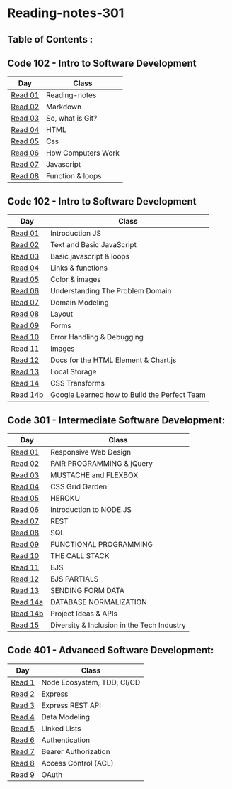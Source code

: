# Reading-notes-301

## Table of Contents :

## Code 102 - Intro to Software Development

|Day                  |Class|
|---------------      |-----| 
|[Read 01](https://github.com/IbrahimAljabr/reading-notes/blob/main/Read:02.md)|Reading-notes|
|[Read 02](https://github.com/IbrahimAljabr/reading-notes/blob/main/Read:02.md)|Markdown|
|[Read 03](https://github.com/IbrahimAljabr/reading-notes/blob/main/Read:03.md)|So, what is Git?|
|[Read 04](https://github.com/IbrahimAljabr/reading-notes/blob/main/Read:04.md)|HTML|
|[Read 05](https://github.com/IbrahimAljabr/reading-notes/blob/main/Read:05.md)|Css|
|[Read 06](https://github.com/IbrahimAljabr/reading-notes/blob/main/Read:06b.md)|How Computers Work|
|[Read 07](https://github.com/IbrahimAljabr/reading-notes/blob/main/Read:07.md)|Javascript|
|[Read 08](https://github.com/IbrahimAljabr/reading-notes/blob/main/Read:08.md)|Function & loops|

## Code 102 - Intro to Software Development

|Day                  |Class|
|---------------      |-----| 
|[Read 01](https://github.com/IbrahimAljabr/reading-notes-201/blob/main/Read:%2001.md)|Introduction JS|
|[Read 02](https://github.com/IbrahimAljabr/reading-notes-201/blob/main/Read:%2002.md)|Text and Basic JavaScript|
|[Read 03](https://github.com/IbrahimAljabr/reading-notes-201/blob/main/Read:%2003.md)|Basic javascript & loops|
|[Read 04](https://github.com/IbrahimAljabr/reading-notes-201/blob/main/Read:%2004.md)|Links & functions|
|[Read 05](https://github.com/IbrahimAljabr/reading-notes-201/blob/main/Read:%2005.md)|Color & images|
|[Read 06](https://github.com/IbrahimAljabr/reading-notes-201/blob/main/Read:%2006.md)|Understanding The Problem Domain|
|[Read 07](https://github.com/IbrahimAljabr/reading-notes-201/blob/main/Read:%2007.md)|Domain Modeling|
|[Read 08](https://github.com/IbrahimAljabr/reading-notes-201/blob/main/Read:%2008.md)|Layout|
|[Read 09](https://github.com/IbrahimAljabr/reading-notes-201/blob/main/Read:%2009.md)|Forms|
|[Read 10](https://github.com/IbrahimAljabr/reading-notes-201/blob/main/Read:%2010.md)|Error Handling & Debugging|
|[Read 11](https://github.com/IbrahimAljabr/reading-notes-201/blob/main/Read:%2011.md)|Images|
|[Read 12](https://github.com/IbrahimAljabr/reading-notes-201/blob/main/Read:%2012.md)|Docs for the HTML Element & Chart.js|
|[Read 13](https://github.com/IbrahimAljabr/reading-notes-201/blob/main/Read:%2013.md)|Local Storage|
|[Read 14](https://github.com/IbrahimAljabr/reading-notes-201/blob/main/Read:%2014a.md)|CSS Transforms|
|[Read 14b](https://github.com/IbrahimAljabr/reading-notes-201/blob/main/Read:%2014bb.md)|Google Learned how to Build the Perfect Team|


## Code 301 - Intermediate Software Development:


|Day                  |Class|
|---------------      |-----| 
|[Read 01](https://ibrahimaljabr.github.io/Reading--notes/reading-note-301/Read:01)|Responsive Web Design|
|[Read 02](https://ibrahimaljabr.github.io/Reading--notes/reading-note-301/Read:02)|PAIR PROGRAMMING & jQuery|
|[Read 03](https://ibrahimaljabr.github.io/Reading--notes/reading-note-301/Read:03)|MUSTACHE and FLEXBOX|
|[Read 04](https://ibrahimaljabr.github.io/Reading--notes/reading-note-301/Read:04)|CSS Grid Garden|
|[Read 05](https://ibrahimaljabr.github.io/Reading--notes/reading-note-301/Read:05)|HEROKU|
|[Read 06](https://ibrahimaljabr.github.io/Reading--notes/reading-note-301/Read:06)|Introduction to NODE.JS|
|[Read 07](https://ibrahimaljabr.github.io/Reading--notes/reading-note-301/Read:07)|REST|
|[Read 08](https://ibrahimaljabr.github.io/Reading--notes/reading-note-301/Read:08)|SQL|
|[Read 09](https://ibrahimaljabr.github.io/Reading--notes/reading-note-301/Read:09)|FUNCTIONAL PROGRAMMING|
|[Read 10](https://ibrahimaljabr.github.io/Reading--notes/reading-note-301/Read:10)|THE CALL STACK|
|[Read 11](https://ibrahimaljabr.github.io/Reading--notes/reading-note-301/Read:11)|EJS|
|[Read 12](https://ibrahimaljabr.github.io/Reading--notes/reading-note-301/Read:12)|EJS PARTIALS|
|[Read 13](https://ibrahimaljabr.github.io/Reading--notes/reading-note-301/Read:13)|SENDING FORM DATA|
|[Read 14a](https://ibrahimaljabr.github.io/Reading--notes/reading-note-301/Read:14a)|DATABASE NORMALIZATION|
|[Read 14b](https://ibrahimaljabr.github.io/Reading--notes/reading-note-301/Read:14b)|Project Ideas & APIs|
|[Read 15](https://ibrahimaljabr.github.io/Reading--notes/reading-note-301/Read:15)|Diversity & Inclusion in the Tech Industry|



## Code 401 - Advanced Software Development:


|Day                  |Class|
|---------------      |-----| 
|[Read 1](https://ibrahimaljabr.github.io/Reading--notes/reading-note-401/Read:1)|Node Ecosystem, TDD, CI/CD|
|[Read 2](https://ibrahimaljabr.github.io/Reading--notes/reading-note-401/Read:2)|Express|
|[Read 3](https://ibrahimaljabr.github.io/Reading--notes/reading-note-401/Read:3)|Express REST API|
|[Read 4](https://ibrahimaljabr.github.io/Reading--notes/reading-note-401/Read:4)|Data Modeling|
|[Read 5](https://ibrahimaljabr.github.io/Reading--notes/reading-note-401/Read:5)|Linked Lists|
|[Read 6](https://ibrahimaljabr.github.io/Reading--notes/reading-note-401/Read:6)|Authentication|
|[Read 7](https://ibrahimaljabr.github.io/Reading--notes/reading-note-401/Read:7)|Bearer Authorization|
|[Read 8](https://ibrahimaljabr.github.io/Reading--notes/reading-note-401/Read:8)|Access Control (ACL)|
|[Read 9](https://ibrahimaljabr.github.io/Reading--notes/reading-note-401/Read:9)|OAuth|
